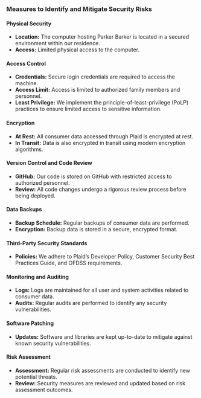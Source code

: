 ### Measures to Identify and Mitigate Security Risks

#### Physical Security
- **Location:** The computer hosting Parker Barker is located in a secured environment within our residence.
- **Access:** Limited physical access to the computer.

#### Access Control
- **Credentials:** Secure login credentials are required to access the machine.
- **Access Limit:** Access is limited to authorized family members and personnel.
- **Least Privilege:** We implement the principle-of-least-privilege (PoLP) practices to ensure limited access to sensitive information.

#### Encryption
- **At Rest:** All consumer data accessed through Plaid is encrypted at rest.
- **In Transit:** Data is also encrypted in transit using modern encryption algorithms.

#### Version Control and Code Review
- **GitHub:** Our code is stored on GitHub with restricted access to authorized personnel.
- **Review:** All code changes undergo a rigorous review process before being deployed.

#### Data Backups
- **Backup Schedule:** Regular backups of consumer data are performed.
- **Encryption:** Backup data is stored in a secure, encrypted format.

#### Third-Party Security Standards
- **Policies:** We adhere to Plaid’s Developer Policy, Customer Security Best Practices Guide, and OFDSS requirements.

#### Monitoring and Auditing
- **Logs:** Logs are maintained for all user and system activities related to consumer data.
- **Audits:** Regular audits are performed to identify any security vulnerabilities.

#### Software Patching
- **Updates:** Software and libraries are kept up-to-date to mitigate against known security vulnerabilities.

#### Risk Assessment
- **Assessment:** Regular risk assessments are conducted to identify new potential threats.
- **Review:** Security measures are reviewed and updated based on risk assessment outcomes.




